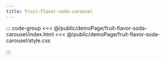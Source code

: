 ```yaml
---
title: fruit-flavor-soda-carousel
---
```


::: code-group
<<< @/public/demoPage/fruit-flavor-soda-carousel/index.html
<<< @/public/demoPage/fruit-flavor-soda-carousel/style.css

:::